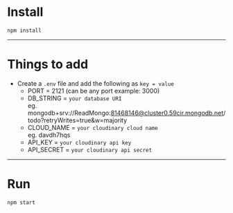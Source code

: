 # Install

`npm install`

---

# Things to add

- Create a `.env` file and add the following as `key = value`
  - PORT = 2121 (can be any port example: 3000)
  - DB_STRING = `your database URI`
  <br>eg. mongodb+srv://ReadMongo:81468146@cluster0.59cir.mongodb.net/todo?retryWrites=true&w=majority
  - CLOUD_NAME = `your cloudinary cloud name`
  <br>eg. davdh7hqs
  - API_KEY = `your cloudinary api key`
  - API_SECRET = `your cloudinary api secret`

---

# Run

`npm start`
